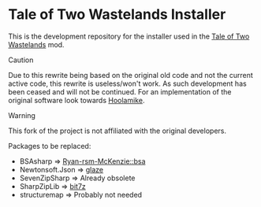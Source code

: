 Tale of Two Wastelands Installer
============

This is the development repository for the installer used in the [Tale of Two Wastelands](http://www.twowastelands.com/) mod.

> [!CAUTION]
> Due to this rewrite being based on the original old code and not the current active code, this rewrite is useless/won't work. As such development has been ceased and will not be continued. For an implementation of the original software look towards [Hoolamike](https://github.com/Niedzwiedzw/hoolamike).

> [!WARNING]
> This fork of the project is not affiliated with the original developers.

Packages to be replaced:
- BSAsharp          => [Ryan-rsm-McKenzie::bsa](https://github.com/Ryan-rsm-McKenzie/bsa)
- Newtonsoft.Json   => [glaze](https://github.com/stephenberry/glaze)
- SevenZipSharp     => Already obsolete
- SharpZipLib       => [bit7z](https://github.com/rikyoz/bit7z)
- structuremap      => Probably not needed
